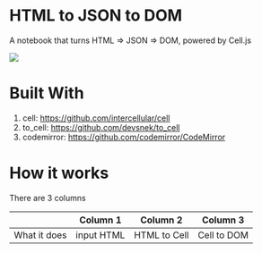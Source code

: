 # HTML to JSON to DOM

A notebook that turns HTML => JSON => DOM, powered by Cell.js

<img src="./html2json2dom.gif">

# Built With

1. cell: https://github.com/intercellular/cell
2. to_cell: https://github.com/devsnek/to_cell
3. codemirror: https://github.com/codemirror/CodeMirror

# How it works

There are 3 columns

|              | Column 1 | Column 2 | Column 3
|--------------|------------|----------|-----------
|What it does  | input HTML | HTML to Cell | Cell to DOM
